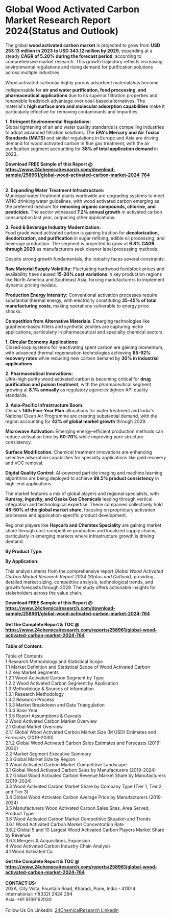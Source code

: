 <h1>Global Wood Activated Carbon Market Research Report 2024(Status and Outlook)</h1><p>The global <strong>wood activated carbon market</strong> is projected to grow from <strong>USD 253.13 million in 2023 to USD 343.12 million by 2029</strong>, expanding at a steady <strong>CAGR of 5.20% during the forecast period</strong>, according to comprehensive market research. This growth trajectory reflects increasing environmental regulations and rising demand for purification solutions across multiple industries.</p><p>Wood activated carbonâa highly porous adsorbent materialâhas become indispensable for <strong>air and water purification, food processing, and pharmaceutical applications</strong> due to its superior filtration properties and renewable feedstock advantage over coal-based alternatives. The material's <strong>high surface area and molecular adsorption capabilities</strong> make it particularly effective for removing contaminants and impurities.</p><p><strong>1. Stringent Environmental Regulations:</strong><br>
Global tightening of air and water quality standards is compelling industries to adopt advanced filtration solutions. The <strong>EPA's Mercury and Air Toxics Standards (MATS)</strong> and similar regulations in Europe and Asia are driving demand for wood activated carbon in flue gas treatment, with the air purification segment accounting for <strong>38% of total application demand</strong> in 2023.</p><div><b>Download FREE Sample of this Report @ 
            <a href="https://www.24chemicalresearch.com/download-sample/258961/global-wood-activated-carbon-market-2024-764">
            https://www.24chemicalresearch.com/download-sample/258961/global-wood-activated-carbon-market-2024-764</a></b></div><br><p><strong>2. Expanding Water Treatment Infrastructure:</strong><br>
Municipal water treatment plants worldwide are upgrading systems to meet WHO drinking water guidelines, with wood activated carbon emerging as the preferred medium for <strong>removing organic compounds, chlorine, and pesticides</strong>. The sector witnessed <strong>7.2% annual growth</strong> in activated carbon consumption last year, outpacing other applications.</p><p><strong>3. Food &amp; Beverage Industry Modernization:</strong><br>
Food grade wood activated carbon is gaining traction for <strong>decolorization, deodorization, and purification</strong> in sugar refining, edible oil processing, and beverage production. The segment is projected to grow at <strong>6.8% CAGR through 2029</strong> as manufacturers seek cleaner label processing methods.</p><p>Despite strong growth fundamentals, the industry faces several constraints:</p><p><strong>Raw Material Supply Volatility:</strong> Fluctuating hardwood feedstock prices and availability have caused <strong>15-20% cost variations</strong> in key production regions like North America and Southeast Asia, forcing manufacturers to implement dynamic pricing models.</p><p><strong>Production Energy Intensity:</strong> Conventional activation processes require substantial thermal energy, with electricity constituting <strong>35-45% of total manufacturing costs</strong>, making operations vulnerable to energy price shocks.</p><p><strong>Competition from Alternative Materials:</strong> Emerging technologies like graphene-based filters and synthetic zeolites are capturing niche applications, particularly in pharmaceutical and specialty chemical sectors.</p><p><strong>1. Circular Economy Applications:</strong><br>
Closed-loop systems for reactivating spent carbon are gaining momentum, with advanced thermal regeneration technologies achieving <strong>85-92% recovery rates</strong> while reducing new carbon demand by <strong>30% in industrial applications</strong>.</p><p><strong>2. Pharmaceutical Innovations:</strong><br>
Ultra-high purity wood activated carbon is becoming critical for <strong>drug purification and poison treatment</strong>, with the pharmaceutical segment growing at <strong>8.1% annually</strong> as regulatory agencies tighten API quality standards.</p><p><strong>3. Asia-Pacific Infrastructure Boom:</strong><br>
China's <strong>14th Five-Year Plan</strong> allocations for water treatment and India's National Clean Air Programme are creating substantial demand, with the region accounting for <strong>42% of global market growth</strong> through 2029.</p><p><strong>Microwave Activation:</strong> Emerging energy-efficient production methods can reduce activation time by <strong>60-70%</strong> while improving pore structure consistency.</p><p><strong>Surface Modification:</strong> Chemical treatment innovations are enhancing selective adsorption capabilities for specialty applications like gold recovery and VOC removal.</p><p><strong>Digital Quality Control:</strong> AI-powered particle imaging and machine learning algorithms are being deployed to achieve <strong>99.5% product consistency</strong> in high-end applications.</p><p>The market features a mix of global players and regional specialists, with <strong>Kuraray, Ingevity, and Osaka Gas Chemicals</strong> leading through vertical integration and technological expertise. These companies collectively hold <strong>45-50% of the global market share</strong>, focusing on proprietary activation processes and application-specific product development.</p><p>Regional players like <strong>Haycarb and Chemtex Speciality</strong> are gaining market share through cost-competitive production and localized supply chains, particularly in emerging markets where infrastructure growth is driving demand.</p><p><strong>By Product Type:</strong></p><p><strong>By Application:</strong></p><p>This analysis stems from the comprehensive report <em>Global Wood Activated Carbon Market Research Report 2024 (Status and Outlook)</em>, providing detailed market sizing, competitive analysis, technological trends, and growth forecasts through 2029. The study offers actionable insights for stakeholders across the value chain.</p><div><b>Download FREE Sample of this Report @ 
            <a href="https://www.24chemicalresearch.com/download-sample/258961/global-wood-activated-carbon-market-2024-764">
            https://www.24chemicalresearch.com/download-sample/258961/global-wood-activated-carbon-market-2024-764</a></b></div><br><div><b>Get the Complete Report & TOC @ 
            <a href="https://www.24chemicalresearch.com/reports/258961/global-wood-activated-carbon-market-2024-764">
            https://www.24chemicalresearch.com/reports/258961/global-wood-activated-carbon-market-2024-764</a></b></div><br>
            <b>Table of Content:</b><p>Table of Contents<br />
1 Research Methodology and Statistical Scope<br />
1.1 Market Definition and Statistical Scope of Wood Activated Carbon<br />
1.2 Key Market Segments<br />
1.2.1 Wood Activated Carbon Segment by Type<br />
1.2.2 Wood Activated Carbon Segment by Application<br />
1.3 Methodology & Sources of Information<br />
1.3.1 Research Methodology<br />
1.3.2 Research Process<br />
1.3.3 Market Breakdown and Data Triangulation<br />
1.3.4 Base Year<br />
1.3.5 Report Assumptions & Caveats<br />
2 Wood Activated Carbon Market Overview<br />
2.1 Global Market Overview<br />
2.1.1 Global Wood Activated Carbon Market Size (M USD) Estimates and Forecasts (2019-2030)<br />
2.1.2 Global Wood Activated Carbon Sales Estimates and Forecasts (2019-2030)<br />
2.2 Market Segment Executive Summary<br />
2.3 Global Market Size by Region<br />
3 Wood Activated Carbon Market Competitive Landscape<br />
3.1 Global Wood Activated Carbon Sales by Manufacturers (2019-2024)<br />
3.2 Global Wood Activated Carbon Revenue Market Share by Manufacturers (2019-2024)<br />
3.3 Wood Activated Carbon Market Share by Company Type (Tier 1, Tier 2, and Tier 3)<br />
3.4 Global Wood Activated Carbon Average Price by Manufacturers (2019-2024)<br />
3.5 Manufacturers Wood Activated Carbon Sales Sites, Area Served, Product Type<br />
3.6 Wood Activated Carbon Market Competitive Situation and Trends<br />
3.6.1 Wood Activated Carbon Market Concentration Rate<br />
3.6.2 Global 5 and 10 Largest Wood Activated Carbon Players Market Share by Revenue<br />
3.6.3 Mergers & Acquisitions, Expansion<br />
4 Wood Activated Carbon Industry Chain Analysis<br />
4.1 Wood Activated Ca</p><div><b>Get the Complete Report & TOC @ 
            <a href="https://www.24chemicalresearch.com/reports/258961/global-wood-activated-carbon-market-2024-764">
            https://www.24chemicalresearch.com/reports/258961/global-wood-activated-carbon-market-2024-764</a></b></div><br><b>CONTACT US:</b><br>
            203A, City Vista, Fountain Road, Kharadi, Pune, India - 411014<br>
            International: +1(332) 2424 294<br>
            Asia: +91 9169162030 <br><br>
            Follow Us On LinkedIn: <a href="https://www.linkedin.com/company/24chemicalresearch/">24ChemicalResearch LinkedIn</a>